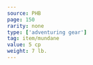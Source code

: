 ```yaml
---
source: PHB
page: 150
rarity: none
type: ['adventuring gear']
tag: item/mundane
value: 5 cp
weight: 7 lb.
---
```


